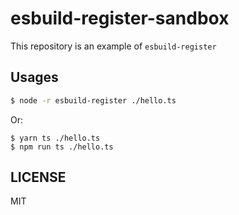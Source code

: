 # esbuild-register-sandbox

This repository is an example of `esbuild-register`

## Usages

```sh
$ node -r esbuild-register ./hello.ts
```

Or:

```
$ yarn ts ./hello.ts
$ npm run ts ./hello.ts
```

## LICENSE
MIT